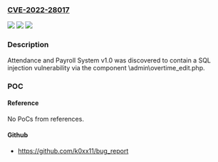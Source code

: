 ### [CVE-2022-28017](https://cve.mitre.org/cgi-bin/cvename.cgi?name=CVE-2022-28017)
![](https://img.shields.io/static/v1?label=Product&message=n%2Fa&color=blue)
![](https://img.shields.io/static/v1?label=Version&message=n%2Fa&color=blue)
![](https://img.shields.io/static/v1?label=Vulnerability&message=n%2Fa&color=brighgreen)

### Description

Attendance and Payroll System v1.0 was discovered to contain a SQL injection vulnerability via the component \admin\overtime_edit.php.

### POC

#### Reference
No PoCs from references.

#### Github
- https://github.com/k0xx11/bug_report

